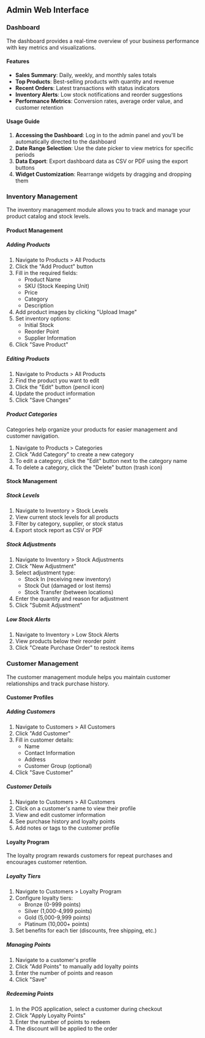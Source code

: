 ## Admin Web Interface

### Dashboard

The dashboard provides a real-time overview of your business performance with key metrics and visualizations.

#### Features

- **Sales Summary**: Daily, weekly, and monthly sales totals
- **Top Products**: Best-selling products with quantity and revenue
- **Recent Orders**: Latest transactions with status indicators
- **Inventory Alerts**: Low stock notifications and reorder suggestions
- **Performance Metrics**: Conversion rates, average order value, and customer retention

#### Usage Guide

1. **Accessing the Dashboard**: Log in to the admin panel and you'll be automatically directed to the dashboard
2. **Date Range Selection**: Use the date picker to view metrics for specific periods
3. **Data Export**: Export dashboard data as CSV or PDF using the export buttons
4. **Widget Customization**: Rearrange widgets by dragging and dropping them

### Inventory Management

The inventory management module allows you to track and manage your product catalog and stock levels.

#### Product Management

##### Adding Products

1. Navigate to Products > All Products
2. Click the "Add Product" button
3. Fill in the required fields:
   - Product Name
   - SKU (Stock Keeping Unit)
   - Price
   - Category
   - Description
4. Add product images by clicking "Upload Image"
5. Set inventory options:
   - Initial Stock
   - Reorder Point
   - Supplier Information
6. Click "Save Product"

##### Editing Products

1. Navigate to Products > All Products
2. Find the product you want to edit
3. Click the "Edit" button (pencil icon)
4. Update the product information
5. Click "Save Changes"

##### Product Categories

Categories help organize your products for easier management and customer navigation.

1. Navigate to Products > Categories
2. Click "Add Category" to create a new category
3. To edit a category, click the "Edit" button next to the category name
4. To delete a category, click the "Delete" button (trash icon)

#### Stock Management

##### Stock Levels

1. Navigate to Inventory > Stock Levels
2. View current stock levels for all products
3. Filter by category, supplier, or stock status
4. Export stock report as CSV or PDF

##### Stock Adjustments

1. Navigate to Inventory > Stock Adjustments
2. Click "New Adjustment"
3. Select adjustment type:
   - Stock In (receiving new inventory)
   - Stock Out (damaged or lost items)
   - Stock Transfer (between locations)
4. Enter the quantity and reason for adjustment
5. Click "Submit Adjustment"

##### Low Stock Alerts

1. Navigate to Inventory > Low Stock Alerts
2. View products below their reorder point
3. Click "Create Purchase Order" to restock items

### Customer Management

The customer management module helps you maintain customer relationships and track purchase history.

#### Customer Profiles

##### Adding Customers

1. Navigate to Customers > All Customers
2. Click "Add Customer"
3. Fill in customer details:
   - Name
   - Contact Information
   - Address
   - Customer Group (optional)
4. Click "Save Customer"

##### Customer Details

1. Navigate to Customers > All Customers
2. Click on a customer's name to view their profile
3. View and edit customer information
4. See purchase history and loyalty points
5. Add notes or tags to the customer profile

#### Loyalty Program

The loyalty program rewards customers for repeat purchases and encourages customer retention.

##### Loyalty Tiers

1. Navigate to Customers > Loyalty Program
2. Configure loyalty tiers:
   - Bronze (0-999 points)
   - Silver (1,000-4,999 points)
   - Gold (5,000-9,999 points)
   - Platinum (10,000+ points)
3. Set benefits for each tier (discounts, free shipping, etc.)

##### Managing Points

1. Navigate to a customer's profile
2. Click "Add Points" to manually add loyalty points
3. Enter the number of points and reason
4. Click "Save"

##### Redeeming Points

1. In the POS application, select a customer during checkout
2. Click "Apply Loyalty Points"
3. Enter the number of points to redeem
4. The discount will be applied to the order
